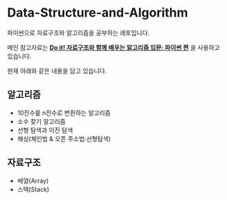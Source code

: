 # Data-Structure-and-Algorithm

파이썬으로 자료구조와 알고리즘을 공부하는 레포입니다.

메인 참고자료는 **[Do it! 자료구조와 함께 배우는 알고리즘 입문: 파이썬 편](http://www.yes24.com/Product/Goods/91219874)** 을 사용하고 있습니다.

현재 아래와 같은 내용을 담고 있습니다.

## 알고리즘  
- 10진수를 n진수로 변환하는 알고리즘
- 소수 찾기 알고리즘
- 선형 탐색과 이진 탐색
- 해싱(체인법 & 오픈 주소법:선형탐색)


## 자료구조  
- 배열(Array)
- 스택(Stack)
